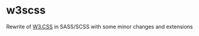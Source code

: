 # w3scss

Rewrite of [W3.CSS] in SASS/SCSS with some minor changes and extensions

[W3.CSS]: https://www.w3schools.com/w3css/
